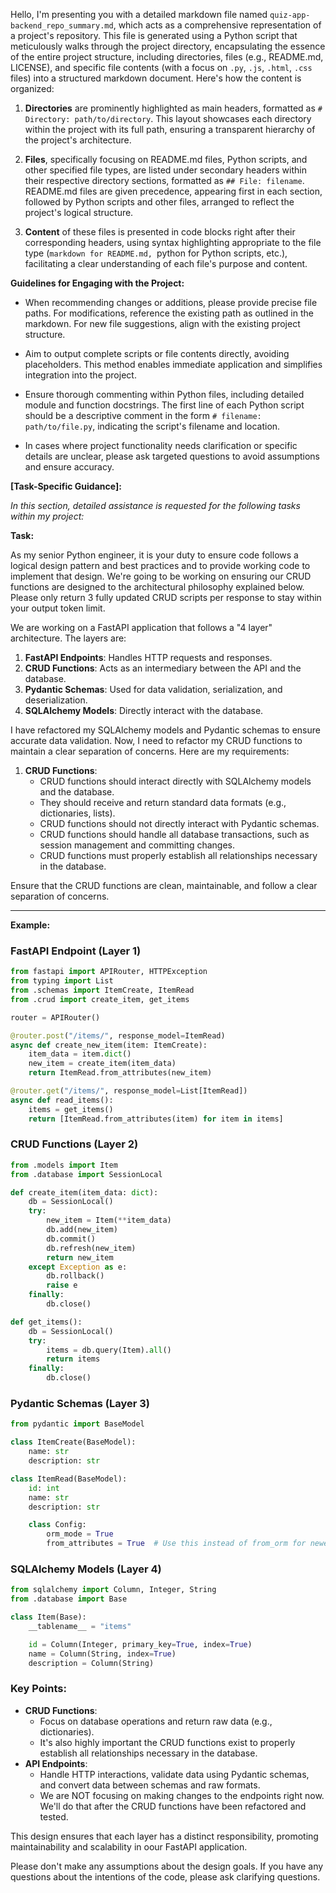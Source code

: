 Hello, I'm presenting you with a detailed markdown file named `quiz-app-backend_repo_summary.md`, which acts as a comprehensive representation of a project's repository. This file is generated using a Python script that meticulously walks through the project directory, encapsulating the essence of the entire project structure, including directories, files (e.g., README.md, LICENSE), and specific file contents (with a focus on `.py`, `.js`, `.html`, `.css` files) into a structured markdown document. Here's how the content is organized:

1. **Directories** are prominently highlighted as main headers, formatted as `# Directory: path/to/directory`. This layout showcases each directory within the project with its full path, ensuring a transparent hierarchy of the project's architecture.

2. **Files**, specifically focusing on README.md files, Python scripts, and other specified file types, are listed under secondary headers within their respective directory sections, formatted as `## File: filename`. README.md files are given precedence, appearing first in each section, followed by Python scripts and other files, arranged to reflect the project's logical structure.

3. **Content** of these files is presented in code blocks right after their corresponding headers, using syntax highlighting appropriate to the file type (```markdown for README.md, ```python for Python scripts, etc.), facilitating a clear understanding of each file's purpose and content.

**Guidelines for Engaging with the Project:**

- When recommending changes or additions, please provide precise file paths. For modifications, reference the existing path as outlined in the markdown. For new file suggestions, align with the existing project structure.

- Aim to output complete scripts or file contents directly, avoiding placeholders. This method enables immediate application and simplifies integration into the project.

- Ensure thorough commenting within Python files, including detailed module and function docstrings. The first line of each Python script should be a descriptive comment in the form `# filename: path/to/file.py`, indicating the script's filename and location.

- In cases where project functionality needs clarification or specific details are unclear, please ask targeted questions to avoid assumptions and ensure accuracy.

**[Task-Specific Guidance]:**

*In this section, detailed assistance is requested for the following tasks within my project:*

**Task:** 

As my senior Python engineer, it is your duty to ensure code follows a logical design pattern and best practices and to provide working code to implement that design.
We're going to be working on ensuring our CRUD functions are designed to the architectural philosophy explained below.
Please only return 3 fully updated CRUD scripts per response to stay within your output token limit.


We are working on a FastAPI application that follows a "4 layer" architecture. The layers are:

1. **FastAPI Endpoints**: Handles HTTP requests and responses.
2. **CRUD Functions**: Acts as an intermediary between the API and the database.
3. **Pydantic Schemas**: Used for data validation, serialization, and deserialization.
4. **SQLAlchemy Models**: Directly interact with the database.

I have refactored my SQLAlchemy models and Pydantic schemas to ensure accurate data validation. Now, I need to refactor my CRUD functions to maintain a clear separation of concerns. Here are my requirements:

1. **CRUD Functions**:
    - CRUD functions should interact directly with SQLAlchemy models and the database.
    - They should receive and return standard data formats (e.g., dictionaries, lists).
    - CRUD functions should not directly interact with Pydantic schemas.
    - CRUD functions should handle all database transactions, such as session management and committing changes.
    - CRUD functions must properly establish all relationships necessary in the database.


Ensure that the CRUD functions are clean, maintainable, and follow a clear separation of concerns.

---

**Example:**

### FastAPI Endpoint (Layer 1)

```python
from fastapi import APIRouter, HTTPException
from typing import List
from .schemas import ItemCreate, ItemRead
from .crud import create_item, get_items

router = APIRouter()

@router.post("/items/", response_model=ItemRead)
async def create_new_item(item: ItemCreate):
    item_data = item.dict()
    new_item = create_item(item_data)
    return ItemRead.from_attributes(new_item)

@router.get("/items/", response_model=List[ItemRead])
async def read_items():
    items = get_items()
    return [ItemRead.from_attributes(item) for item in items]
```

### CRUD Functions (Layer 2)

```python
from .models import Item
from .database import SessionLocal

def create_item(item_data: dict):
    db = SessionLocal()
    try:
        new_item = Item(**item_data)
        db.add(new_item)
        db.commit()
        db.refresh(new_item)
        return new_item
    except Exception as e:
        db.rollback()
        raise e
    finally:
        db.close()

def get_items():
    db = SessionLocal()
    try:
        items = db.query(Item).all()
        return items
    finally:
        db.close()
```

### Pydantic Schemas (Layer 3)

```python
from pydantic import BaseModel

class ItemCreate(BaseModel):
    name: str
    description: str

class ItemRead(BaseModel):
    id: int
    name: str
    description: str

    class Config:
        orm_mode = True
        from_attributes = True  # Use this instead of from_orm for newer Pydantic versions
```

### SQLAlchemy Models (Layer 4)

```python
from sqlalchemy import Column, Integer, String
from .database import Base

class Item(Base):
    __tablename__ = "items"

    id = Column(Integer, primary_key=True, index=True)
    name = Column(String, index=True)
    description = Column(String)
```

### Key Points:

- **CRUD Functions**:
  - Focus on database operations and return raw data (e.g., dictionaries).
  - It's also highly important the CRUD functions exist to properly establish all relationships necessary in the database.
- **API Endpoints**:
  - Handle HTTP interactions, validate data using Pydantic schemas, and convert data between schemas and raw formats.
  - We are NOT focusing on making changes to the endpoints right now. We'll do that after the CRUD functions have been refactored and tested.

This design ensures that each layer has a distinct responsibility, promoting maintainability and scalability in oour FastAPI application.

Please don't make any assumptions about the design goals.
If you have any questions about the intentions of the code, please ask clarifying questions.
